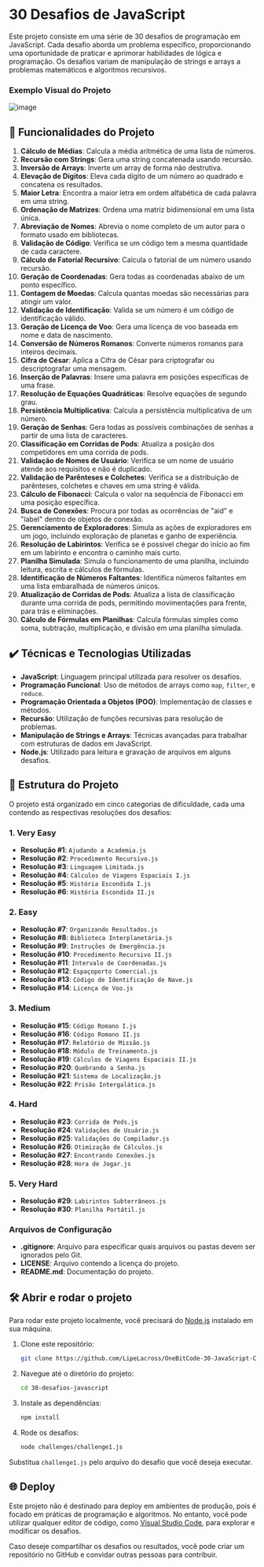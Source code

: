 # 30 Desafios de JavaScript

Este projeto consiste em uma série de 30 desafios de programação em JavaScript. Cada desafio aborda um problema específico, proporcionando uma oportunidade de praticar e aprimorar habilidades de lógica e programação. Os desafios variam de manipulação de strings e arrays a problemas matemáticos e algoritmos recursivos.

### Exemplo Visual do Projeto
![image](https://github.com/user-attachments/assets/fea97f3b-367d-4c72-b5af-a4e04a88d17e)

## 🔨 Funcionalidades do Projeto

1. **Cálculo de Médias**: Calcula a média aritmética de uma lista de números.
2. **Recursão com Strings**: Gera uma string concatenada usando recursão.
3. **Inversão de Arrays**: Inverte um array de forma não destrutiva.
4. **Elevação de Dígitos**: Eleva cada dígito de um número ao quadrado e concatena os resultados.
5. **Maior Letra**: Encontra a maior letra em ordem alfabética de cada palavra em uma string.
6. **Ordenação de Matrizes**: Ordena uma matriz bidimensional em uma lista única.
7. **Abreviação de Nomes**: Abrevia o nome completo de um autor para o formato usado em bibliotecas.
8. **Validação de Código**: Verifica se um código tem a mesma quantidade de cada caractere.
9. **Cálculo de Fatorial Recursivo**: Calcula o fatorial de um número usando recursão.
10. **Geração de Coordenadas**: Gera todas as coordenadas abaixo de um ponto específico.
11. **Contagem de Moedas**: Calcula quantas moedas são necessárias para atingir um valor.
12. **Validação de Identificação**: Valida se um número é um código de identificação válido.
13. **Geração de Licença de Voo**: Gera uma licença de voo baseada em nome e data de nascimento.
14. **Conversão de Números Romanos**: Converte números romanos para inteiros decimais.
15. **Cifra de César**: Aplica a Cifra de César para criptografar ou descriptografar uma mensagem.
16. **Inserção de Palavras**: Insere uma palavra em posições específicas de uma frase.
17. **Resolução de Equações Quadráticas**: Resolve equações de segundo grau.
18. **Persistência Multiplicativa**: Calcula a persistência multiplicativa de um número.
19. **Geração de Senhas**: Gera todas as possíveis combinações de senhas a partir de uma lista de caracteres.
20. **Classificação em Corridas de Pods**: Atualiza a posição dos competidores em uma corrida de pods.
21. **Validação de Nomes de Usuário**: Verifica se um nome de usuário atende aos requisitos e não é duplicado.
22. **Validação de Parênteses e Colchetes**: Verifica se a distribuição de parênteses, colchetes e chaves em uma string é válida.
23. **Cálculo de Fibonacci**: Calcula o valor na sequência de Fibonacci em uma posição específica.
24. **Busca de Conexões**: Procura por todas as ocorrências de "aid" e "label" dentro de objetos de conexão.
25. **Gerenciamento de Exploradores**: Simula as ações de exploradores em um jogo, incluindo exploração de planetas e ganho de experiência.
26. **Resolução de Labirintos**: Verifica se é possível chegar do início ao fim em um labirinto e encontra o caminho mais curto.
27. **Planilha Simulada**: Simula o funcionamento de uma planilha, incluindo leitura, escrita e cálculos de fórmulas.
28. **Identificação de Números Faltantes**: Identifica números faltantes em uma lista embaralhada de números únicos.
29. **Atualização de Corridas de Pods**: Atualiza a lista de classificação durante uma corrida de pods, permitindo movimentações para frente, para trás e eliminações.
30. **Cálculo de Fórmulas em Planilhas**: Calcula fórmulas simples como soma, subtração, multiplicação, e divisão em uma planilha simulada.

## ✔️ Técnicas e Tecnologias Utilizadas

- **JavaScript**: Linguagem principal utilizada para resolver os desafios.
- **Programação Funcional**: Uso de métodos de arrays como `map`, `filter`, e `reduce`.
- **Programação Orientada a Objetos (POO)**: Implementação de classes e métodos.
- **Recursão**: Utilização de funções recursivas para resolução de problemas.
- **Manipulação de Strings e Arrays**: Técnicas avançadas para trabalhar com estruturas de dados em JavaScript.
- **Node.js**: Utilizado para leitura e gravação de arquivos em alguns desafios.

## 📁 Estrutura do Projeto

O projeto está organizado em cinco categorias de dificuldade, cada uma contendo as respectivas resoluções dos desafios:

### 1. Very Easy
- **Resolução #1**: `Ajudando a Academia.js`
- **Resolução #2**: `Procedimento Recursivo.js`
- **Resolução #3**: `Linguagem Limitada.js`
- **Resolução #4**: `Cálculos de Viagens Espaciais I.js`
- **Resolução #5**: `História Escondida I.js`
- **Resolução #6**: `História Escondida II.js`

### 2. Easy
- **Resolução #7**: `Organizando Resultados.js`
- **Resolução #8**: `Biblioteca Interplanetária.js`
- **Resolução #9**: `Instruções de Emergência.js`
- **Resolução #10**: `Procedimento Recursivo II.js`
- **Resolução #11**: `Intervalo de Coordenadas.js`
- **Resolução #12**: `Espaçoporto Comercial.js`
- **Resolução #13**: `Código de Identificação de Nave.js`
- **Resolução #14**: `Licença de Voo.js`

### 3. Medium
- **Resolução #15**: `Código Romano I.js`
- **Resolução #16**: `Código Romano II.js`
- **Resolução #17**: `Relatório de Missão.js`
- **Resolução #18**: `Módulo de Treinamento.js`
- **Resolução #19**: `Cálculos de Viagens Espaciais II.js`
- **Resolução #20**: `Quebrando a Senha.js`
- **Resolução #21**: `Sistema de Localização.js`
- **Resolução #22**: `Prisão Intergalática.js`

### 4. Hard
- **Resolução #23**: `Corrida de Pods.js`
- **Resolução #24**: `Validações de Usuário.js`
- **Resolução #25**: `Validações do Compilador.js`
- **Resolução #26**: `Otimização de Cálculos.js`
- **Resolução #27**: `Encontrando Conexões.js`
- **Resolução #28**: `Hora de Jogar.js`

### 5. Very Hard
- **Resolução #29**: `Labirintos Subterrâneos.js`
- **Resolução #30**: `Planilha Portátil.js`

### Arquivos de Configuração
- **.gitignore**: Arquivo para especificar quais arquivos ou pastas devem ser ignorados pelo Git.
- **LICENSE**: Arquivo contendo a licença do projeto.
- **README.md**: Documentação do projeto.

## 🛠️ Abrir e rodar o projeto

Para rodar este projeto localmente, você precisará do [Node.js](https://nodejs.org/) instalado em sua máquina.

1. Clone este repositório:
    ```bash
    git clone https://github.com/LipeLacross/OneBitCode-30-JavaScript-Challenges.git
    ```
2. Navegue até o diretório do projeto:
    ```bash
    cd 30-desafios-javascript
    ```
3. Instale as dependências:
    ```bash
    npm install
    ```
4. Rode os desafios:
    ```bash
    node challenges/challenge1.js
    ```

Substitua `challenge1.js` pelo arquivo do desafio que você deseja executar.

## 🌐 Deploy

Este projeto não é destinado para deploy em ambientes de produção, pois é focado em práticas de programação e algoritmos. No entanto, você pode utilizar qualquer editor de código, como [Visual Studio Code](https://code.visualstudio.com/), para explorar e modificar os desafios.

Caso deseje compartilhar os desafios ou resultados, você pode criar um repositório no GitHub e convidar outras pessoas para contribuir.
